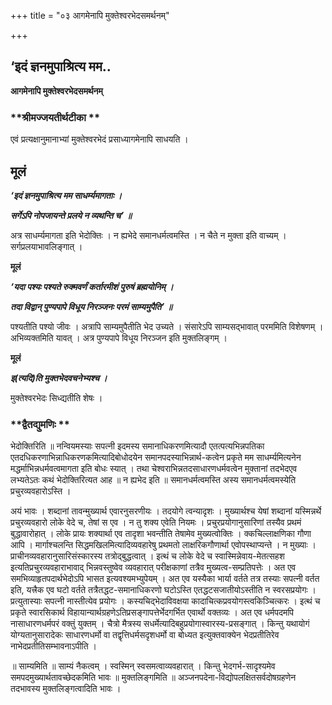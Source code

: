 +++
title = "०३ आगमेनापि मुक्तेश्वरभेदसमर्थनम्"

+++


## ‘इदं ज्ञनमुपाश्रित्य मम..

**आगमेनापि मुक्तेश्वरभेदसमर्थनम्**

### **श्रीमज्जयतीर्थटीका **

एवं प्रत्यक्षानुमानाभ्यां मुक्तेश्वरभेदं प्रसाध्यागमेनापि साधयति ।

## **मूलं**

***‘इदं ज्ञनमुपाश्रित्य मम साधर्म्यमागताः ।***

***सर्गेऽपि नोपजायन्ते प्रलये न व्यथन्ति च’ ॥***

अत्र साधर्म्यमागता इति भेदोक्तिः । न ह्यभेदे समानधर्मत्वमस्ति । न चैते न मुक्ता इति वाच्यम् । सर्गप्रलयाभावलिङ्गात् ।

**मूलं**

***‘यदा पश्यः पश्यते रुक्मवर्णं कर्तारमीशं पुरुषं ब्रह्मयोनिम् ।***

***तदा विद्वान् पुण्यपापे विधूय निरञ्जनः परमं साम्यमुपैति’ ॥***

पश्यतीति पश्यो जीवः । अत्रापि साम्यमुपैतीति भेद उच्यते । संसारेऽपि साम्यसद्भावात् परममिति विशेषणम् । अभिव्यक्तमिति यावत् । अत्र पुण्यपापे विधूय निरञ्जन इति मुक्तलिङ्गम् ।

**मूलं**

***इ(त्यदि)ति मुक्तभेदवचनेभ्यश्च ।***

मुक्तेश्वरभेदः सिध्द्यतीति शेषः ।

### **द्वैतद्युमणिः **

भेदोक्तिरिति ॥ नन्वियमस्याः सपत्नी इदमस्य समानाधिकरणमित्यादौ एतत्पत्यभिन्नपतिका एतदधिकरणाभिन्नाधिकरणकमित्यादिबोधोदयेन समानपदस्याभिन्नार्थ-कत्वेन प्रकृते मम साधर्म्यमित्यनेन मद्धर्माभिन्नधर्मवत्वमागता इति बोधः स्यात् । तथा चेश्वराभिन्नतदसाधारणधर्मवत्वेन मुक्तानां तदभेदएव लभ्यतेऽतः कथं भेदोक्तिरित्यत आह ॥ न ह्यभेद इति ॥ समानधर्मत्वमस्ति अस्य समानधर्मत्वमस्येति प्रचुरव्यवहारोऽस्ति ।

अयं भावः । शब्दानां तावन्मुख्यार्थ एवारनुसरणीयः । तदयोगे त्वन्यादृशः । मुख्यार्थश्च येषां शब्दानां यस्मिन्नर्थे प्रचुरव्यवहारो लोके वेदे च, तेषां स एव । न तु शक्य एवेति नियमः । प्रचुरप्रयोगानुसारिणां तस्यैव प्रथमं बुद्धावारोहात् । लोके प्रायः शक्यार्था एव तादृशा भवन्तीति तेषामेव मुख्यत्वोक्तिः । क्कचिल्लाक्षणिका गौणा आपि । मार्गाश्चलन्ति सिद्धमखिलमित्यादिव्यवहारेषु प्रथमतो लाक्षरिकगौणार्था एवोपस्थाप्यन्ते । न मुख्याः । प्राचीनव्यवहारानुसारिसंस्कारस्य तत्रोद्बुद्धत्वात् । इत्थं च लोके वेदे च स्वास्मिन्नेवाय-मेतत्सहश इत्यतिप्रचुरव्यवहाराभावाद् भिन्नवस्तुष्वेव व्यवहारात् परीक्षकाणां तत्रैव मुख्यत्व-सम्प्रतिपत्तेः । अत एव समभिव्याहृतपदार्थभेदोऽपि भासत इत्यवश्यमभ्युपेयम् । अत एव यस्यैका भार्या वर्तते तत्र तस्याः सपत्नी वर्तत इति, यत्त्रैक एव घटो वर्तते तत्रैतद्धट-समानाधिकरणो घटोऽस्ति एतद्धटसजातीयोऽस्तीति न स्वरसप्रयोगः । प्रत्युतास्याः सपत्नी नास्तीत्येव प्रयोगः । कस्यचिद्भेदाविवक्षया कादाचित्कप्रवयोगस्त्वकिञ्चित्करः । इत्थं च प्रकृते स्वारसिकार्थ विहायान्यार्थग्रहणेऽतिप्रसङ्गापत्तेर्भेदगर्भित एवार्थो वक्तव्यः । अत एव धर्मपदमपि नासाधारणधर्मपरं वक्तुं युक्तम् । चैत्रो मैत्रस्य सधर्मेत्यादिबहुप्रयोगास्वारस्य-प्रसङ्गात् । किन्तु यथायोगं योग्यतानुसारादेकः साधारणधर्मो वा तद्वृत्तिधर्मसदृशधर्मो वा बोध्यत इत्युक्तवाक्येन भेदप्रतीतिरेव नाभेदप्रतीतिसम्भावनाऽपीति ।

॥ साम्यमिति ॥ साम्यं नैकत्वम् । स्वस्मिन् स्वसमत्वाव्यवहारात् । किन्तु भेदगर्भ-सादृश्यमेव समपदमुख्यार्थतावच्छेदकमिति भावः ॥ मुक्तलिङ्गमिति ॥ अञ्जनपदेना-विद्योपलक्षितसर्वदोषग्रहणेन तदभावस्य मुक्तलिङ्गत्वादिति भावः ।

